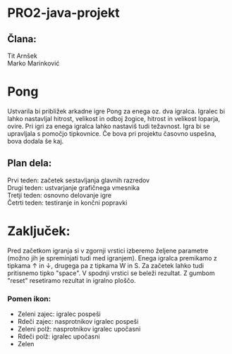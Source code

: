 # PRO2-java-projekt
## Člana:
Tit Arnšek <br/>
Marko Marinković <br/>
# Pong
Ustvarila bi približek arkadne igre Pong za enega oz. dva igralca. Igralec bi lahko nastavljal hitrost, velikost in odboj žogice, hitrost in velikost loparja, ovire. Pri igri za enega igralca lahko nastaviš tudi težavnost. Igra bi se upravljala s pomočjo tipkovnice. Če bova pri projektu časovno uspešna, bova dodala še kaj.
## Plan dela:
Prvi teden: začetek sestavljanja glavnih razredov <br/>
Drugi teden: ustvarjanje grafičnega vmesnika <br/>
Tretji teden: osnovno delovanje igre <br/>
Četrti teden: testiranje in končni popravki <br/>

# Zaključek:
Pred začetkom igranja si v zgornji vrstici izberemo željene parametre (možno jih je spreminjati tudi med igranjem). Enega igralca premikamo z tipkama ↑ in ↓, drugega pa z tipkama W in S. Za začetek lahko tudi pritisnemo tipko "space". V spodnji vrstici se beleži rezultat. Z gumbom "reset" resetiramo rezultat in igralno ploščo.
### Pomen ikon:
- Zeleni zajec: igralec pospeši
- Rdeči zajec: nasprotnikov igralec pospeši
- Zeleni polž: nasprotnikov igralec upočasni
- Rdeči polž: igralec upočasni
- Zelen
